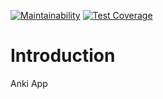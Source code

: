 [![Maintainability](https://api.codeclimate.com/v1/badges/e7f125043cc0e3389c57/maintainability)](https://codeclimate.com/github/tan-c/anki/maintainability) [![Test Coverage](https://api.codeclimate.com/v1/badges/e7f125043cc0e3389c57/test_coverage)](https://codeclimate.com/github/tan-c/anki/test_coverage)

# Introduction
Anki App
